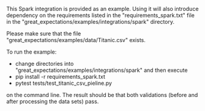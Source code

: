 This Spark integration is provided as an example. Using it will also introduce dependency on the requirements listed in
the "requirements_spark.txt" file in the "great_expectations/examples/integrations/spark" directory.

Please make sure that the file "great_expectations/examples/data/Titanic.csv" exists.

To run the example:

* change directories into "great_expectations/examples/integrations/spark" and then execute
* pip install -r requirements_spark.txt
* pytest tests/test_titanic_csv_pieline.py

on the command line.  The result should be that both validations (before and after processing the data sets) pass.
